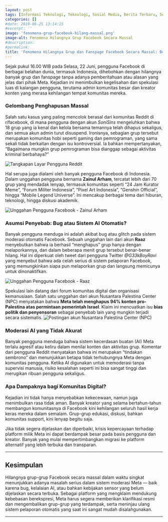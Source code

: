 ```yaml
---
layout: post
tags: [Informasi Teknologi, Teknologi, Sosial Media, Berita Terbaru, Seputar Teknologi, Berita Teknologi]
categories: []
#date: 2019-06-25 13:14:15
#excerpt: ''
image: 'fenomena-grup-facebook-hilang-massal.png'
image-alt: Fenomena Hilangnya Grup Facebook Secara Massal
#description:
#permalink:
title: 'Fenomena Hilangnya Grup dan Fanspage Facebook Secara Massal: Bug, Sensor, atau Kesengajaan?'
---
```




Sejak pukul 16.00 WIB pada Selasa, 22 Juni, pengguna Facebook di berbagai belahan dunia, termasuk Indonesia, dihebohkan dengan hilangnya banyak grup dan fanspage tanpa adanya pemberitahuan atau alasan yang jelas dari pihak Meta. Kejadian ini menimbulkan kegelisahan dan spekulasi luas di kalangan pengguna, terutama admin komunitas besar dan kreator konten yang merasa kehilangan tempat komunitas mereka.

### **Gelombang Penghapusan Massal**

Salah satu kasus yang paling mencolok berasal dari komunitas Reddit di r/facebook, di mana pengguna dengan akun *SoniSins* mengeluhkan bahwa 18 grup yang ia kenal dan kelola bersama temannya telah dihapus sekaligus, dan semua akun admin turut disuspend. Ironisnya, sebagian grup tersebut merupakan komunitas hobi seperti gaming dan pemrograman, yang sama sekali tidak berkaitan dengan isu kontroversial. Ia bahkan mempertanyakan, “Bagaimana mungkin grup pemrograman bisa dianggap sebagai aktivitas kriminal berbahaya?”

![Tangkapan Layar Pengguna Reddit](/assets/img/content/1750773959952.jpg)

Hal serupa juga dialami oleh banyak pengguna Facebook di Indonesia. Dalam unggahan pengguna bernama **Zainul Arham**, tercatat lebih dari 70 grup yang mendadak lenyap, termasuk komunitas seperti “24 Jam Kurator Meme”, “Forum Militer Indonesia”, “Pixel Art Indonesia”, “Genshin Official”, hingga “Mobile Legend Universe”. Ini mencakup berbagai tema dari hiburan, teknologi, hingga diskusi akademik.

![Unggahan Pengguna Facebook - Zainul Arham](/assets/img/content/1750773960237.jpg)

### **Asumsi Penyebab: Bug atau Sistem AI Otomatis?**

Banyak pengguna menduga ini adalah akibat bug atau glitch pada sistem moderasi otomatis Facebook. Sebuah unggahan lain dari akun **Raaz** menyebutkan bahwa ia berhasil “menghapus” grup hanya dengan melaporkannya, dan dalam beberapa menit grup tersebut benar-benar hilang. Hal ini diperkuat oleh tweet dari pengguna Twitter *@G33kBoyRavi* yang menyebut bahwa ada celah serius di sistem pelaporan Facebook, yang memungkinkan siapa pun melaporkan grup dan langsung memicunya untuk dinonaktifkan.

![Unggahan Pengguna Facebook - Raaz](/assets/img/content//1750773960124.jpg)

Spekulasi lain datang dari forum komunitas digital dan organisasi kemanusiaan. Salah satu unggahan dari akun Nusantara Palestina Center (NPC) menyatakan bahwa **Meta telah menghapus 94% konten pro-Palestina atas permintaan pemerintah Israel**. Klaim ini mencuatkan isu **bias politik dan penyensoran** sebagai penyebab lain yang mungkin terjadi secara sistematis.
![Postingan akun Nusantara Palestina Center (NPC)](/assets/img/content//1750773960026.jpg)

### **Moderasi AI yang Tidak Akurat**

Banyak pengguna menduga bahwa sistem kecerdasan buatan (AI) Meta terlalu agresif atau keliru dalam menilai konten dan aktivitas grup. Komentar dari pengguna Reddit menyatakan bahwa ini merupakan “tindakan sembrono” dan menunjukkan betapa tidak terhubungnya Meta dengan komunitas pengguna. Ketika AI digunakan untuk memoderasi tanpa supervisi manusia, risiko kesalahan seperti ini bisa sangat tinggi dan merugikan ribuan pengguna sekaligus.

### **Apa Dampaknya bagi Komunitas Digital?**

Kejadian ini tidak hanya menyebabkan kekecewaan, namun juga menimbulkan rasa tidak aman. Banyak kreator yang selama bertahun-tahun membangun komunitasnya di Facebook kini kehilangan seluruh hasil kerja keras mereka dalam semalam. Grup-grup edukasi, diskusi, bahkan komunitas support, kini lenyap begitu saja.

Jika tidak segera dijelaskan dan diperbaiki, krisis kepercayaan terhadap platform milik Meta ini dapat berdampak besar pada basis pengguna dan kreator. Banyak yang mulai mempertimbangkan migrasi ke platform alternatif yang lebih terbuka dan transparan.

---

## **Kesimpulan**

Hilangnya grup-grup Facebook secara massal dalam waktu singkat menunjukkan adanya masalah serius dalam sistem moderasi Meta — baik karena bug, kelalaian AI, atau bahkan kebijakan sensor yang belum dijelaskan secara terbuka. Sebagai platform yang mengklaim mendukung kebebasan berekspresi, Meta harus segera memberikan klarifikasi resmi dan mengembalikan grup-grup yang terdampak, serta meninjau ulang sistem pelaporan otomatis yang saat ini sangat mudah disalahgunakan.

---
